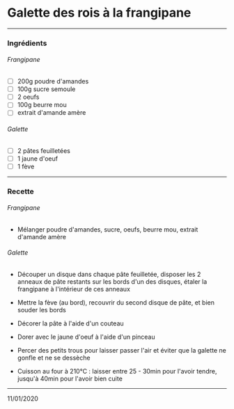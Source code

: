 # Galette des rois à la frangipane

---

### Ingrédients

###### Frangipane

- [ ] 200g poudre d'amandes
- [ ] 100g sucre semoule
- [ ] 2 oeufs
- [ ] 100g beurre mou
- [ ] extrait d'amande amère

###### Galette

- [ ] 2 pâtes feuilletées
- [ ] 1 jaune d'oeuf
- [ ] 1 fève

---

### Recette

###### Frangipane

- Mélanger poudre d'amandes, sucre, oeufs, beurre mou, extrait d'amande amère

###### Galette

- Découper un disque dans chaque pâte feuilletée, disposer les 2 anneaux de pâte restants sur les bords d'un des disques, étaler la frangipane à l'intérieur de ces anneaux
- Mettre la fève (au bord), recouvrir du second disque de pâte, et bien souder les bords
- Décorer la pâte à l'aide d'un couteau
- Dorer avec le jaune d'oeuf à l'aide d'un pinceau
- Percer des petits trous pour laisser passer l'air et éviter que la galette ne gonfle et ne se dessèche

- Cuisson au four à 210°C : laisser entre 25 - 30min pour l'avoir tendre, jusqu'à 40min pour l'avoir bien cuite

---

11/01/2020
